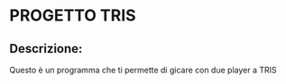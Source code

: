# PROGETTO TRIS
## Descrizione:

Questo è un programma che ti permette di gicare con due player a TRIS

